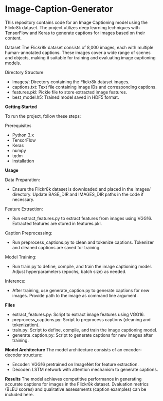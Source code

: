 # Image-Caption-Generator

This repository contains code for an Image Captioning model using the Flickr8k dataset. The project utilizes deep learning techniques with TensorFlow and Keras to generate captions for images based on their content.

Dataset
The Flickr8k dataset consists of 8,000 images, each with multiple human-annotated captions. These images cover a wide range of scenes and objects, making it suitable for training and evaluating image captioning models.

Directory Structure
- Images/: Directory containing the Flickr8k dataset images.
- captions.txt: Text file containing image IDs and corresponding captions.
- features.pkl: Pickle file to store extracted image features.
- best_model.h5: Trained model saved in HDF5 format.

**Getting Started**

To run the project, follow these steps:

Prerequisites
- Python 3.x
- TensorFlow
- Keras
- numpy
- tqdm
- Installation

**Usage**

Data Preparation:

- Ensure the Flickr8k dataset is downloaded and placed in the Images/ directory.
Update BASE_DIR and IMAGES_DIR paths in the code if necessary.

Feature Extraction:

- Run extract_features.py to extract features from images using VGG16.
Extracted features are stored in features.pkl.

Caption Preprocessing:

- Run preprocess_captions.py to clean and tokenize captions.
Tokenizer and cleaned captions are saved for training.

Model Training:

- Run train.py to define, compile, and train the image captioning model.
Adjust hyperparameters (epochs, batch size) as needed.

Inference:

- After training, use generate_caption.py to generate captions for new images.
Provide path to the image as command line argument.

**Files**
- extract_features.py: Script to extract image features using VGG16.
- preprocess_captions.py: Script to preprocess captions (cleaning and tokenization).
- train.py: Script to define, compile, and train the image captioning model.
- generate_caption.py: Script to generate captions for new images after training.

**Model Architecture**
The model architecture consists of an encoder-decoder structure:

- Encoder: VGG16 pretrained on ImageNet for feature extraction.
- Decoder: LSTM network with attention mechanism to generate captions.

**Results**
The model achieves competitive performance in generating accurate captions for images in the Flickr8k dataset.
Evaluation metrics (BLEU scores) and qualitative assessments (caption examples) can be included here.
